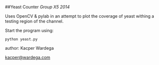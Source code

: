 ##Yeast Counter *Group X5 2014*

Uses OpenCV & pylab in an attempt to plot the coverage of yeast
withing a testing region of the channel.

Start the program using:
```
python yeast.py
```

author:
Kacper Wardega

kacper@wardega.com
